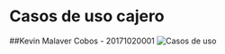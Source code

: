 # Casos de uso cajero
##Kevin Malaver Cobos - 20171020001
![Casos de uso](https://user-images.githubusercontent.com/31100374/82581467-3c564180-9b56-11ea-9587-48f717d3c0c0.png)
